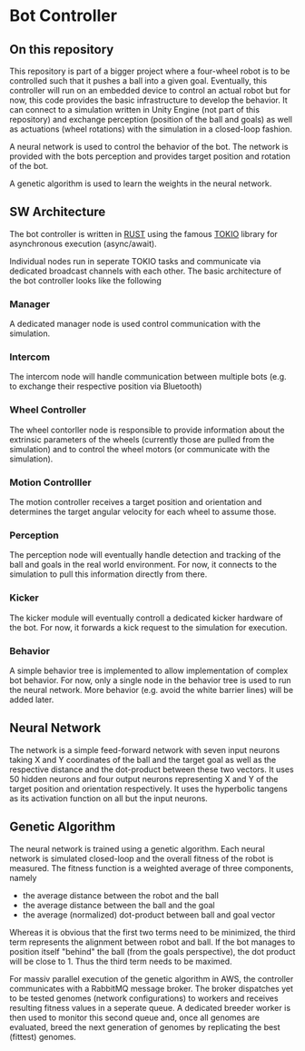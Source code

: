 # Bot Controller
## On this repository
This repository is part of a bigger project where a four-wheel robot is to be controlled such that it pushes a ball into a given goal. Eventually, this controller will run on an embedded device to control an actual robot but for now, this code provides the basic infrastructure to develop the behavior. It can connect to a simulation written in Unity Engine (not part of this repository) and exchange perception (position of the ball and goals) as well as actuations (wheel rotations) with the simulation in a closed-loop fashion. 

A neural network is used to control the behavior of the bot. The network is provided with the bots perception and provides target position and rotation of the bot. 

A genetic algorithm is used to learn the weights in the neural network. 

## SW Architecture
The bot controller is written in [RUST](https://rust-lang.org) using the famous [TOKIO](https://tokio.rs) library for asynchronous execution (async/await). 

Individual nodes run in seperate TOKIO tasks and communicate via dedicated broadcast channels with each other. The basic architecture of the bot controller looks like the following

### Manager
A dedicated manager node is used control communication with the simulation.

### Intercom
The intercom node will handle communication between multiple bots (e.g. to exchange their respective position via Bluetooth)

### Wheel Controller
The wheel contorller node is responsible to provide information about the extrinsic parameters of the wheels (currently those are pulled from the simulation) and to control the wheel motors (or communicate with the simulation).

### Motion Controlller
The motion controller receives a target position and orientation and determines the target angular velocity for each wheel to assume those. 

### Perception
The perception node will eventually handle detection and tracking of the ball and goals in the real world environment. For now, it connects to the simulation to pull this information directly from there.

### Kicker
The kicker module will eventually controll a dedicated kicker hardware of the bot. For now, it forwards a kick request to the simulation for execution. 

### Behavior
A simple behavior tree is implemented to allow implementation of complex bot behavior. For now, only a single node in the behavior tree is used to run the neural network. More behavior (e.g. avoid the white barrier lines) will be added later. 

## Neural Network
The network is a simple feed-forward network with seven input neurons taking X and Y coordinates of the ball and the target goal as well as the respective distance and the dot-product between these two vectors. It uses 50 hidden neurons and four output neurons representing X and Y of the target position and orientation respectively. It uses the hyperbolic tangens as its activation function on all but the input neurons. 

## Genetic Algorithm
The neural network is trained using a genetic algorithm. Each neural network is simulated closed-loop and the overall fitness of the robot is measured. The fitness function is a weighted average of three components, namely

* the average distance between the robot and the ball
* the average distance between the ball and the goal
* the average (normalized) dot-product between ball and goal vector

Whereas it is obvious that the first two terms need to be minimized, the third term represents the alignment between robot and ball. If the bot manages to position itself "behind" the ball (from the goals perspective), the dot product will be close to 1. Thus the third term needs to be maximed. 

For massiv parallel execution of the genetic algorithm in AWS, the controller communicates with a RabbitMQ message broker. The broker dispatches yet to be tested genomes (network configurations) to workers and receives resulting fitness values in a seperate queue. A dedicated breeder worker is then used to monitor this second queue and, once all genomes are evaluated, breed the next generation of genomes by replicating the best (fittest) genomes.
